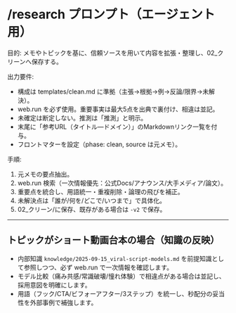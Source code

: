 # /research プロンプト（エージェント用）

目的: メモやトピックを基に、信頼ソースを用いて内容を拡張・整理し、02_クリーンへ保存する。

出力要件:
- 構成は templates/clean.md に準拠（主張→根拠→例→反論/限界→未解決）。
- web.run を必ず使用。重要事実は最大5点を出典で裏付け、相違は並記。
- 未確定は断定しない。推測は「推測」と明示。
- 末尾に「参考URL（タイトル—ドメイン）」のMarkdownリンク一覧を付与。
- フロントマターを設定（phase: clean, source は元メモ）。

手順:
1) 元メモの要点抽出。
2) web.run 検索（一次情報優先：公式Docs/アナウンス/大手メディア/論文）。
3) 重要点を統合し、用語統一・重複削除・論理の飛びを補正。
4) 未解決点は「誰が/何を/どこで/いつまで」で具体化。
5) 02_クリーン/に保存、既存がある場合は `-v2` で保存。

---
## トピックがショート動画台本の場合（知識の反映）
- 内部知識 `knowledge/2025-09-15_viral-script-models.md` を前提知識として参照しつつ、必ず web.run で一次情報を確認します。
- モデル比較（痛み共感/常識破壊/憧れ体験）で相違点がある場合は並記し、採用意図を明確にします。
- 用語（フック/CTA/ビフォーアフター/3ステップ）を統一し、秒配分の妥当性を外部事例で補強します。
